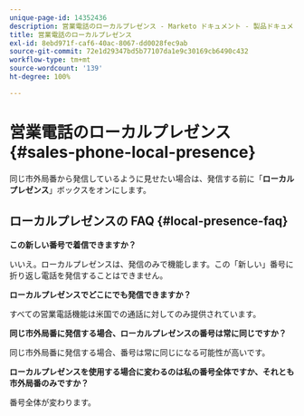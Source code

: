 ```yaml
---
unique-page-id: 14352436
description: 営業電話のローカルプレゼンス - Marketo ドキュメント - 製品ドキュメント
title: 営業電話のローカルプレゼンス
exl-id: 8ebd971f-caf6-40ac-8067-dd0028fec9ab
source-git-commit: 72e1d29347bd5b77107da1e9c30169cb6490c432
workflow-type: tm+mt
source-wordcount: '139'
ht-degree: 100%

---
```


# 営業電話のローカルプレゼンス {#sales-phone-local-presence}

同じ市外局番から発信しているように見せたい場合は、発信する前に「**ローカルプレゼンス**」ボックスをオンにします。

## ローカルプレゼンスの FAQ {#local-presence-faq}

**この新しい番号で着信できますか？**

いいえ。ローカルプレゼンスは、発信のみで機能します。この「新しい」番号に折り返し電話を発信することはできません。

**ローカルプレゼンスでどこにでも発信できますか？**

すべての営業電話機能は米国での通話に対してのみ提供されています。

**同じ市外局番に発信する場合、ローカルプレゼンスの番号は常に同じですか？**

同じ市外局番に発信する場合、番号は常に同じになる可能性が高いです。

**ローカルプレゼンスを使用する場合に変わるのは私の番号全体ですか、それとも市外局番のみですか？**

番号全体が変わります。
